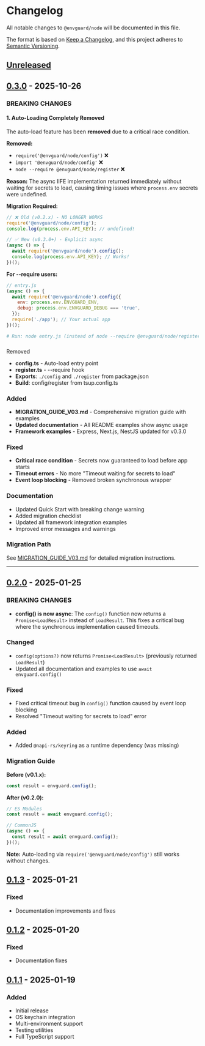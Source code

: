 # Changelog

All notable changes to `@envguard/node` will be documented in this file.

The format is based on [Keep a Changelog](https://keepachangelog.com/en/1.0.0/),
and this project adheres to [Semantic Versioning](https://semver.org/spec/v2.0.0.html).

## [Unreleased]

## [0.3.0] - 2025-10-26

### BREAKING CHANGES

#### 1. Auto-Loading Completely Removed

The auto-load feature has been **removed** due to a critical race condition.

**Removed:**

- `require('@envguard/node/config')` ❌
- `import '@envguard/node/config'` ❌
- `node --require @envguard/node/register` ❌

**Reason:** The async IIFE implementation returned immediately without waiting for secrets to load, causing timing issues where `process.env` secrets were undefined.

**Migration Required:**

```javascript
// ❌ Old (v0.2.x) - NO LONGER WORKS
require('@envguard/node/config');
console.log(process.env.API_KEY); // undefined!

// ✅ New (v0.3.0+) - Explicit async
(async () => {
  await require('@envguard/node').config();
  console.log(process.env.API_KEY); // Works!
})();
```

**For --require users:**

```javascript
// entry.js
(async () => {
  await require('@envguard/node').config({
    env: process.env.ENVGUARD_ENV,
    debug: process.env.ENVGUARD_DEBUG === 'true',
  });
  require('./app'); // Your actual app
})();
```

```bash
# Run: node entry.js (instead of node --require @envguard/node/register app.js)
```

###

Removed

- **config.ts** - Auto-load entry point
- **register.ts** - --require hook
- **Exports**: `./config` and `./register` from package.json
- **Build**: config/register from tsup.config.ts

### Added

- **MIGRATION_GUIDE_V03.md** - Comprehensive migration guide with examples
- **Updated documentation** - All README examples show async usage
- **Framework examples** - Express, Next.js, NestJS updated for v0.3.0

### Fixed

- **Critical race condition** - Secrets now guaranteed to load before app starts
- **Timeout errors** - No more "Timeout waiting for secrets to load"
- **Event loop blocking** - Removed broken synchronous wrapper

### Documentation

- Updated Quick Start with breaking change warning
- Added migration checklist
- Updated all framework integration examples
- Improved error messages and warnings

### Migration Path

See [MIGRATION_GUIDE_V03.md](./MIGRATION_GUIDE_V03.md) for detailed migration instructions.

---

## [0.2.0] - 2025-01-25

### BREAKING CHANGES

- **config() is now async**: The `config()` function now returns a `Promise<LoadResult>` instead of `LoadResult`. This fixes a critical bug where the synchronous implementation caused timeouts.

### Changed

- `config(options?)` now returns `Promise<LoadResult>` (previously returned `LoadResult`)
- Updated all documentation and examples to use `await envguard.config()`

### Fixed

- Fixed critical timeout bug in `config()` function caused by event loop blocking
- Resolved "Timeout waiting for secrets to load" error

### Added

- Added `@napi-rs/keyring` as a runtime dependency (was missing)

### Migration Guide

**Before (v0.1.x):**

```javascript
const result = envguard.config();
```

**After (v0.2.0):**

```javascript
// ES Modules
const result = await envguard.config();

// CommonJS
(async () => {
  const result = await envguard.config();
})();
```

**Note:** Auto-loading via `require('@envguard/node/config')` still works without changes.

## [0.1.3] - 2025-01-21

### Fixed

- Documentation improvements and fixes

## [0.1.2] - 2025-01-20

### Fixed

- Documentation fixes

## [0.1.1] - 2025-01-19

### Added

- Initial release
- OS keychain integration
- Multi-environment support
- Testing utilities
- Full TypeScript support

[Unreleased]: https://github.com/amannirala13/envguard/compare/@envguard/node@0.3.0...HEAD
[0.3.0]: https://github.com/amannirala13/envguard/compare/@envguard/node@0.2.0...@envguard/node@0.3.0
[0.2.0]: https://github.com/amannirala13/envguard/compare/@envguard/node@0.1.3...@envguard/node@0.2.0
[0.1.3]: https://github.com/amannirala13/envguard/compare/@envguard/node@0.1.2...@envguard/node@0.1.3
[0.1.2]: https://github.com/amannirala13/envguard/compare/@envguard/node@0.1.1...@envguard/node@0.1.2
[0.1.1]: https://github.com/amannirala13/envguard/releases/tag/@envguard/node@0.1.1
